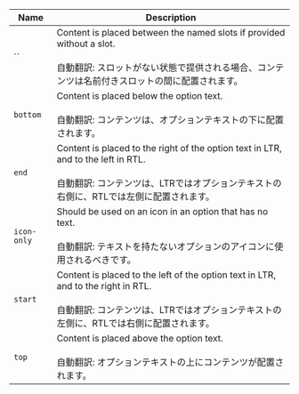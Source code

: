 
| Name | Description |
| --- | --- |
| `` | Content is placed between the named slots if provided without a slot.<br /><br />自動翻訳: スロットがない状態で提供される場合、コンテンツは名前付きスロットの間に配置されます。 |
| `bottom` | Content is placed below the option text.<br /><br />自動翻訳: コンテンツは、オプションテキストの下に配置されます。 |
| `end` | Content is placed to the right of the option text in LTR, and to the left in RTL.<br /><br />自動翻訳: コンテンツは、LTRではオプションテキストの右側に、RTLでは左側に配置されます。 |
| `icon-only` | Should be used on an icon in an option that has no text.<br /><br />自動翻訳: テキストを持たないオプションのアイコンに使用されるべきです。 |
| `start` | Content is placed to the left of the option text in LTR, and to the right in RTL.<br /><br />自動翻訳: コンテンツは、LTRではオプションテキストの左側に、RTLでは右側に配置されます。 |
| `top` | Content is placed above the option text.<br /><br />自動翻訳: オプションテキストの上にコンテンツが配置されます。 |

